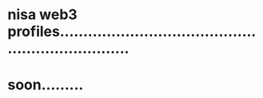 # nisa web3 profiles....................................................................
# soon.........
